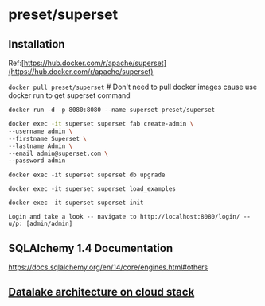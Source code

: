 # preset/superset
## Installation
Ref:[https://hub.docker.com/r/apache/superset](https://hub.docker.com/r/apache/superset)

`docker pull preset/superset` # Don't need to pull docker images cause use docker run to get superset command

`docker run -d -p 8080:8080 --name superset preset/superset`

```sh
docker exec -it superset superset fab create-admin \
--username admin \
--firstname Superset \
--lastname Admin \
--email admin@superset.com \
--password admin

```

`docker exec -it superset superset db upgrade`

`docker exec -it superset superset load_examples`

`docker exec -it superset superset init`

`Login and take a look -- navigate to http://localhost:8080/login/ -- u/p: [admin/admin]`

## SQLAlchemy 1.4 Documentation
https://docs.sqlalchemy.org/en/14/core/engines.html#others


## [Datalake architecture on cloud stack](https://towardsdatascience.com/scalable-efficient-big-data-analytics-machine-learning-pipeline-architecture-on-cloud-4d59efc092b5)
